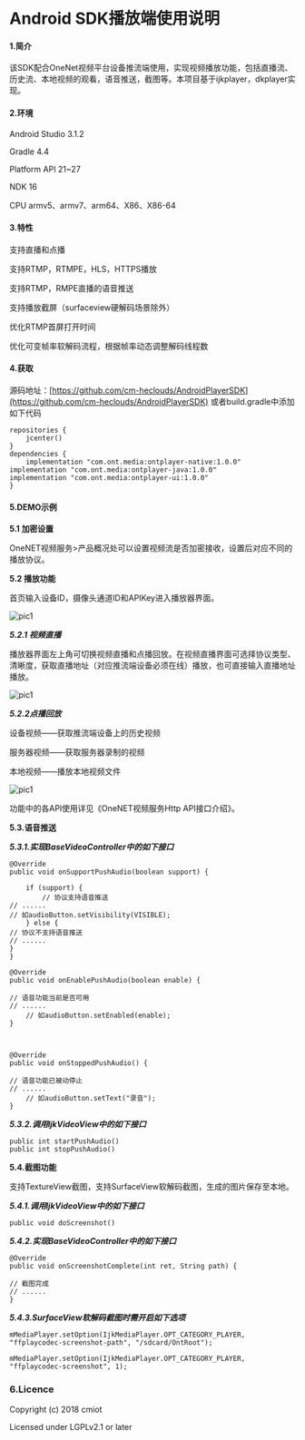 # Android SDK播放端使用说明

#### 1.简介

该SDK配合OneNet视频平台设备推流端使用，实现视频播放功能，包括直播流、历史流、本地视频的观看，语音推送，截图等。本项目基于ijkplayer，dkplayer实现。

#### 2.环境

Android Studio 3.1.2

Gradle 4.4

Platform API 21~27

NDK 16 

CPU armv5、armv7、arm64、X86、X86-64

#### 3.特性


支持直播和点播

支持RTMP，RTMPE，HLS，HTTPS播放

支持RTMP，RMPE直播的语音推送

支持播放截屏（surfaceview硬解码场景除外）

优化RTMP首屏打开时间

优化可变帧率软解码流程，根据帧率动态调整解码线程数

#### 4.获取

源码地址：[https://github.com/cm-heclouds/AndroidPlayerSDK](https://github.com/cm-heclouds/AndroidPlayerSDK)
或者build.gradle中添加如下代码
```
repositories {
    jcenter()
}
dependencies {
    implementation "com.ont.media:ontplayer-native:1.0.0"
implementation "com.ont.media:ontplayer-java:1.0.0"
implementation "com.ont.media:ontplayer-ui:1.0.0"
}
```

#### 5.DEMO示例

**5.1 加密设置**

OneNET视频服务>产品概况处可以设置视频流是否加密接收，设置后对应不同的播放协议。

**5.2 播放功能**

首页输入设备ID，摄像头通道ID和APIKey进入播放器界面。

![pic1](/images/vedio-image/Android-SDK播放端使用说明01.png)

***5.2.1 视频直播***

播放器界面左上角可切换视频直播和点播回放。在视频直播界面可选择协议类型、清晰度，获取直播地址（对应推流端设备必须在线）播放，也可直接输入直播地址播放。

![pic1](/images/vedio-image/Android-SDK播放端使用说明02.png)

***5.2.2点播回放***

设备视频——获取推流端设备上的历史视频

服务器视频——获取服务器录制的视频

本地视频——播放本地视频文件

![pic1](/images/vedio-image/Android-SDK播放端使用说明03.png)

功能中的各API使用详见《OneNET视频服务Http API接口介绍》。

**5.3.语音推送**

***5.3.1.实现BaseVideoController中的如下接口***

```
@Override
public void onSupportPushAudio(boolean support) {

    if (support) {
        // 协议支持语音推送
// ......
// 如audioButton.setVisibility(VISIBLE);
    } else {
// 协议不支持语音推送
// ......
}
}

@Override
public void onEnablePushAudio(boolean enable) {

// 语音功能当前是否可用
// ......
    // 如audioButton.setEnabled(enable);
}



@Override
public void onStoppedPushAudio() {

// 语音功能已被动停止
// ......
    // 如audioButton.setText("录音");
}
```

***5.3.2.调用IjkVideoView中的如下接口***

```
public int startPushAudio() 
public int stopPushAudio() 
```

**5.4.截图功能**

支持TextureView截图，支持SurfaceView软解码截图，生成的图片保存至本地。

***5.4.1.调用IjkVideoView中的如下接口***

```
public void doScreenshot()
```

***5.4.2.实现BaseVideoController中的如下接口***

```
@Override
public void onScreenshotComplete(int ret, String path) {

// 截图完成
// ......
}
```

***5.4.3.SurfaceView软解码截图时需开启如下选项***

```
mMediaPlayer.setOption(IjkMediaPlayer.OPT_CATEGORY_PLAYER, "ffplaycodec-screenshot-path", "/sdcard/OntRoot");

mMediaPlayer.setOption(IjkMediaPlayer.OPT_CATEGORY_PLAYER, "ffplaycodec-screenshot", 1);
```

### 6.Licence

Copyright (c) 2018 cmiot

Licensed under LGPLv2.1 or later





